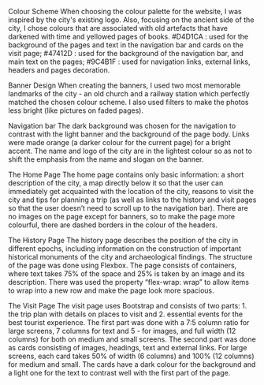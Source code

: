 Colour Scheme
When choosing the colour palette for the website, I was inspired by the city's existing logo. Also, focusing on the ancient side of the city, I chose colours that are associated with old artefacts that have darkened with time and yellowed pages of books.
#D4D1CA : used for the background of the pages and text in the navigation bar and cards on the visit page;
#47412D : used for the background of the navigation bar, and main text on the pages;
#9C4B1F : used for navigation links, external links, headers and pages decoration.

Banner Design
When creating the banners, I used two most memorable landmarks of the city - an old church and a railway station which perfectly matched the chosen colour scheme. I also used filters to make the photos less bright (like pictures on faded pages).

Navigation bar
The dark background was chosen for the navigation to contrast with the light banner and the background of the page body. Links were made orange (a darker colour for the current page) for a bright accent. The name and logo of the city are in the lightest colour so as not to shift the emphasis from the name and slogan on the banner.

The Home Page
The home page contains only basic information: a short description of the city, a map directly below it so that the user can immediately get acquainted with the location of the city, reasons to visit the city and tips for planning a trip (as well as links to the history and visit pages so that the user doesn’t need to scroll up to the navigation bar). There are no images on the page except for banners, so to make the page more colourful, there are dashed borders in the colour of the headers.

The History Page
The history page describes the position of the city in different epochs, including information on the construction of important historical monuments of the city and archaeological findings. The structure of the page was done using Flexbox. The page consists of containers, where text takes 75% of the space and 25% is taken by an image and its description. There was used the property “flex-wrap: wrap” to allow items to wrap into a new row and make the page look more spacious.

The Visit Page
The visit page uses Bootstrap and consists of two parts: 1. the trip plan with details on places to visit and 2. essential events for the best tourist experience. The first part was done with a 7:5 column ratio for large screens, 7 columns for text and 5 - for images, and full width (12 columns) for both on medium and small screens. The second part was done as cards consisting of images, headings, text and external links. For large screens, each card takes 50% of width (6 columns) and 100% (12 columns) for medium and small. The cards have a dark colour for the background and a light one for the text to contrast well with the first part of the page.
